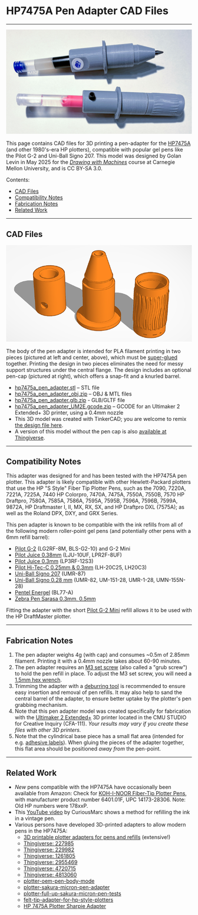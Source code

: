 # HP7475A Pen Adapter CAD Files

---

![penholder_photo.jpg](img/hp7475a_pen_adapter_photo.jpg)

This page contains CAD files for 3D printing a pen-adapter for the [HP7475A](https://hpmuseum.net/display_item.php?hw=74) (and other 1980's-era HP plotters), compatible with popular gel pens like the Pilot G-2 and Uni-Ball Signo 207. This model was designed by Golan Levin in May 2025 for the [*Drawing with Machines*](https://github.com/golanlevin/DrawingWithMachines) course at Carnegie Mellon University, and is CC BY-SA 3.0.

Contents: 

* [CAD Files](#cad-files)
* [Compatibility Notes](#compatibility-notes)
* [Fabrication Notes](#fabrication-notes)
* [Related Work](#related-work)

---

## CAD Files

![hp7475a_penholder_parts](img/hp7475a_pen_adapter_parts_rendering.png)

The body of the pen adapter is intended for PLA filament printing in two pieces (pictured at left and center, above), which must be [super-glued](https://www.amazon.com/Super-Glue-11710615-Gel-Future/dp/B08WJSY5RK/?th=1) together. Printing the design in two pieces eliminates the need for messy support structures under the central flange. The design includes an optional pen-cap (pictured at right), which offers a snap-fit and a knurled barrel. 

* [hp7475a_pen_adapter.stl](files/hp7475a_pen_adapter.stl) – STL file
* [hp7475a_pen_adapter_obj.zip](files/hp7475a_pen_adapter_obj.zip) – OBJ & MTL files
* [hp7475a_pen_adapter.glb.zip](files/hp7475a_pen_adapter.glb.zip) - GLB/GLTF file
* [hp7475a_pen_adapter_UM2E.gcode.zip](files/hp7475a_pen_adapter_UM2E.gcode.zip) – GCODE for an Ultimaker 2 Extended+ 3D printer, using a 0.4mm nozzle
* This 3D model was created with TinkerCAD; you are welcome to remix [the design file here](https://www.tinkercad.com/things/lzj4ZikZXlT-hp7475apenadaptercap).
* A version of this model without the pen cap is also [available at Thingiverse](https://www.thingiverse.com/thing:7032730).

---

## Compatibility Notes

This adapter was designed for and has been tested with the HP7475A pen plotter. This adapter is likely compatible with other Hewlett-Packard plotters that use the HP "S Style" Fiber Tip Plotter Pens, such as the 7090, 7220A, 7221A, 7225A, 7440 HP Colorpro, 7470A, 7475A, 7550A, 7550B, 7570 HP Draftpro, 7580A, 7585A, 7586A, 7595A, 7595B, 7596A, 7596B, 7599A, 9872A, HP Draftmaster I, II, MX, RX, SX, and HP Draftpro DXL (7575A); as well as the Roland DPX, DXY, and GRX Series. 

This pen adapter is known to be compatible with the ink refills from all of the following modern roller-point gel pens (and potentially other pens with a 6mm refill barrel):

* [Pilot G-2](https://www.amazon.com/PILOT-Refills-Rolling-Point-12-Pack/dp/B0C2DZQ8V3/) (LG2RF-8M, BLS-G2-10) and G-2 Mini
* [Pilot Juice 0.38mm](https://www.amazon.com/Pilot-Juice-Retractable-LJU-10UF-0-38mm/dp/B06XF41HHH/) (LJU-10UF, LPR2F-8UF)
* [Pilot Juice 0.3mm](https://www.amazon.com/Pilot-Rollerball-point-Refill-Juice/dp/B07DNFW2DB/) (LP3RF-12S3)
* [Pilot Hi-Tec-C 0.25mm & 0.3mm](https://www.amazon.com/Pilot-Hi-Tec-C-Hyper-0-25mm-LH-20C25/dp/B06Y3P1RQG/) (LH-20C25, LH20C3)
* [Uni-Ball Signo 207](https://www.amazon.com/Uni-ball-Roller-Retractable-Plastic-Reusable/dp/B08DTGRDMF/?th=1) (UMR-87)
* [Uni-Ball Signo 0.28 mm](https://www.amazon.com/Uni-ball-UMR-82-Refills-Ballpoint-10-Pack/dp/B076JBGNKY/) (UMR-82, UM-151-28, UMR-1-28, UMN-155N-28)
* [Pentel Energel](https://www.amazon.com/Pentel-EnerGel-Liquid-Gel-Pens/dp/B09RRNVXVN/) (BL77-A)
* [Zebra Pen Sarasa 0.3mm, 0.5mm](https://www.amazon.com/Zebra-ballpoint-Sarasa-P-JJ15-BK10-pieces/dp/B00P0PT7BS/)

Fitting the adapter with the short [Pilot G-2 Mini](https://www.amazon.com/Retractable-Rolling-Assorted-colors-Turquoise/dp/B07H7YTT3D/) refill allows it to be used with the HP DraftMaster plotter.

---

## Fabrication Notes

1. The pen adapter weighs 4g (with cap) and consumes ~0.5m of 2.85mm filament. Printing it with a 0.4mm nozzle takes about 60-90 minutes. 
2. The pen adapter requires an [M3 set screw](https://www.amazon.com/Black-Socket-Screw-Assortment-200pcs/dp/B07H5P7J5P/) (also called a "grub screw") to hold the pen refill in place. To adjust the M3 set screw, you will need a [1.5mm hex wrench](https://www.amazon.com/Piutouyar-Hexagon-Replacement-Repairing-Furniture/dp/B0BL29MTDM/).
3. Trimming the adapter with a [deburring tool](https://www.amazon.com/Deburring-Blades-Printing-Plastic-Printed/dp/B0DDPM9S4Y/?th=1) is recommended to ensure easy insertion and removal of pen refills. It may also help to sand the central barrel of the adapter, to ensure better uptake by the plotter's pen grabbing mechanism. 
4. Note that this pen adapter model was created specifically for fabrication with the [Ultimaker 2 Extended+](https://ultimaker.com/learn/ultimaker-2-and-ultimaker-2-extended-source-files-available/) 3D printer located in the CMU STUDIO for Creative Inquiry (CFA-111). *Your results may vary if you create these files with other 3D printers.*
5. Note that the cylindrical base piece has a small flat area (intended for e.g. [adhesive labels](https://www.amazon.com/WANSTE-Permanent-Adhesive-Color-Code-Dispenser/dp/B0DFQ3PQYH/?th=1)). When gluing the pieces of the adapter together, this flat area should be positioned *away from* the pen-point.


---

## Related Work

* *New* pens compatible with the HP7475A have occasionally been available from Amazon: Check for [KOH-I-NOOR Fiber-Tip Plotter Pens](https://www.amazon.com/dp/B000KNNIL0), with manufacturer product number 6401.01F, UPC 14173-28306. Note: Old HP numbers were 178xxP.
* This [YouTube video](https://www.youtube.com/watch?v=h-oj4HrTH14) by CuriousMarc shows a method for refilling the ink in a vintage pen.
* Various persons have developed 3D-printed adapters to allow modern pens in the HP7475A:
   * [3D printable plotter adapters for pens and refills](https://github.com/juliendorra/3D-printable-plotter-adapters-for-pens-and-refills) (extensive!)
	* [Thingiverse: 227985](https://www.thingiverse.com/thing:227985) 
	* [Thingiverse: 229982](https://www.thingiverse.com/thing:229982)
	* [Thingiverse: 1261805](https://www.thingiverse.com/thing:1261805)
	* [Thingiverse: 2955469](https://www.thingiverse.com/thing:2955469) 
	* [Thingiverse: 4720715](https://www.thingiverse.com/thing:4720715)
	* [Thingiverse: 4813060](https://www.thingiverse.com/thing:4813060)
	* [plotter-oem-pen-body-mode](https://softsolder.com/2015/04/21/hp-7475a-plotter-oem-pen-body-model/)
	* [plotter-sakura-micron-pen-adapter](https://softsolder.com/2015/04/22/hp-7475a-plotter-sakura-micron-pen-adapter/)
	* [plotter-full-up-sakura-micron-pen-tests](https://softsolder.com/2015/04/23/hp-7475a-plotter-full-up-sakura-micron-pen-tests/)
	* [felt-tip-adapter-for-hp-style-plotters](https://www.printables.com/model/138334-felt-tip-adapter-for-hp-style-plotters)
   * [HP 7475A Plotter Sharpie Adapter](https://www.ebay.com/itm/223985161644)
